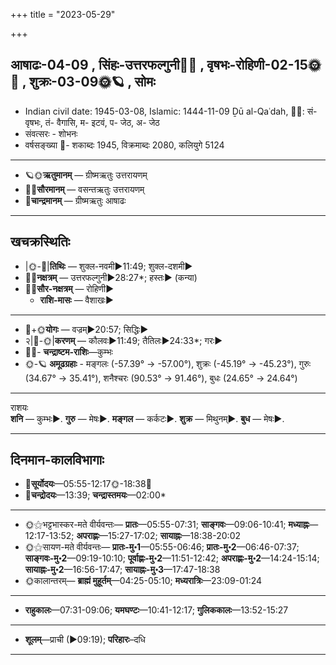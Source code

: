 +++
title = "2023-05-29"

+++
## आषाढः-04-09  ,  सिंहः-उत्तरफल्गुनी🌛🌌  ,  वृषभः-रोहिणी-02-15🌞🌌  ,  शुक्रः-03-09🌞🪐  ,  सोमः
- Indian civil date: 1945-03-08, Islamic: 1444-11-09 Ḏū al-Qaʿdah, 🌌🌞: सं- वृषभः, तं- वैगासि, म- इटवं, प- जेठ, अ- जेठ
- संवत्सरः - शोभनः
- वर्षसङ्ख्या 🌛- शकाब्दः 1945, विक्रमाब्दः 2080, कलियुगे 5124
___________________
- 🪐🌞**ऋतुमानम्** — ग्रीष्मऋतुः उत्तरायणम्
- 🌌🌞**सौरमानम्** — वसन्तऋतुः उत्तरायणम्
- 🌛**चान्द्रमानम्** — ग्रीष्मऋतुः आषाढः
___________________


## खचक्रस्थितिः
- |🌞-🌛|**तिथिः** — शुक्ल-नवमी►11:49; शुक्ल-दशमी►  
- 🌌🌛**नक्षत्रम्** — उत्तरफल्गुनी►28:27*; हस्तः► (कन्या)  
- 🌌🌞**सौर-नक्षत्रम्** — रोहिणी►  
  - **राशि-मासः** — वैशाखः► 
___________________
- 🌛+🌞**योगः** — वज्रम्►20:57; सिद्धिः►  
- २|🌛-🌞|**करणम्** — कौलवः►11:49; तैतिलः►24:33*; गरः►  
- 🌌🌛- **चन्द्राष्टम-राशिः**—कुम्भः  
- 🌞-🪐 **अमूढग्रहाः** - मङ्गलः (-57.39° → -57.00°), शुक्रः (-45.19° → -45.23°), गुरुः (34.67° → 35.41°), शनैश्चरः (90.53° → 91.46°), बुधः (24.65° → 24.64°)
___________________
राशयः  
**शनि** — कुम्भः►. **गुरु** — मेषः►. **मङ्गल** — कर्कटः►. **शुक्र** — मिथुनम्►. **बुध** — मेषः►. 
___________________


## दिनमान-कालविभागाः
- 🌅**सूर्योदयः**—05:55-12:17🌞️-18:38🌇  
- 🌛**चन्द्रोदयः**—13:39; **चन्द्रास्तमयः**—02:00*  
___________________
- 🌞⚝भट्टभास्कर-मते वीर्यवन्तः— **प्रातः**—05:55-07:31; **साङ्गवः**—09:06-10:41; **मध्याह्नः**—12:17-13:52; **अपराह्णः**—15:27-17:02; **सायाह्नः**—18:38-20:02  
- 🌞⚝सायण-मते वीर्यवन्तः— **प्रातः-मु॰1**—05:55-06:46; **प्रातः-मु॰2**—06:46-07:37; **साङ्गवः-मु॰2**—09:19-10:10; **पूर्वाह्णः-मु॰2**—11:51-12:42; **अपराह्णः-मु॰2**—14:24-15:14; **सायाह्नः-मु॰2**—16:56-17:47; **सायाह्नः-मु॰3**—17:47-18:38  
- 🌞कालान्तरम्— **ब्राह्मं मुहूर्तम्**—04:25-05:10; **मध्यरात्रिः**—23:09-01:24  
___________________
- **राहुकालः**—07:31-09:06; **यमघण्टः**—10:41-12:17; **गुलिककालः**—13:52-15:27  
___________________
- **शूलम्**—प्राची (►09:19); **परिहारः**–दधि  
___________________
